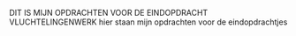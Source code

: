 DIT IS MIJN OPDRACHTEN VOOR DE EINDOPDRACHT VLUCHTELINGENWERK
hier staan mijn opdrachten voor de eindopdrachtjes